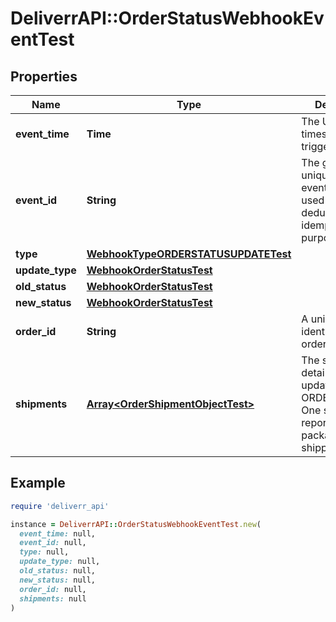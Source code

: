 # DeliverrAPI::OrderStatusWebhookEventTest

## Properties

| Name | Type | Description | Notes |
| ---- | ---- | ----------- | ----- |
| **event_time** | **Time** | The UTC timestamp of the triggering event. |  |
| **event_id** | **String** | The globally unique id of this event - can be used for deduplication or idempotency purposes. |  |
| **type** | [**WebhookTypeORDERSTATUSUPDATETest**](WebhookTypeORDERSTATUSUPDATETest.md) |  |  |
| **update_type** | [**WebhookOrderStatusTest**](WebhookOrderStatusTest.md) |  |  |
| **old_status** | [**WebhookOrderStatusTest**](WebhookOrderStatusTest.md) |  | [optional] |
| **new_status** | [**WebhookOrderStatusTest**](WebhookOrderStatusTest.md) |  |  |
| **order_id** | **String** | A unique identifier for this order. |  |
| **shipments** | [**Array&lt;OrderShipmentObjectTest&gt;**](OrderShipmentObjectTest.md) |  The shipment details if the update_type is ORDER_SHIPPED. One shipment is reported per package shipped. | [optional] |

## Example

```ruby
require 'deliverr_api'

instance = DeliverrAPI::OrderStatusWebhookEventTest.new(
  event_time: null,
  event_id: null,
  type: null,
  update_type: null,
  old_status: null,
  new_status: null,
  order_id: null,
  shipments: null
)
```

